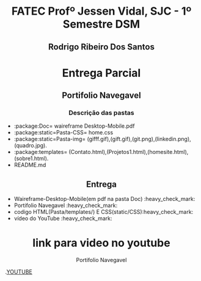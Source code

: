 <h1 align="center">FATEC Profº Jessen Vidal, SJC - 1º Semestre DSM</h1>
<h2 align="center"> Rodrigo Ribeiro Dos Santos </h2>

 <h1 align="center">Entrega Parcial</h1>
 <h2 align="center">Portifolio Navegavel</h2>
 <div>
 <h3 align="center"> Descrição das pastas </h3>
   <ul>
      <Li>:package:Doc= waireframe Desktop-Mobile.pdf  </Li>
      <Li>:package:static=Pasta-CSS= home.css </Li>
      <Li>:package:static=Pasta-img= (gifff.gif),(gift.gif),(git.png),(linkedin.png),(quadro.jpg). </Li>
      <Li>:package:templates= (Contato.html),(Projetos1.html),(homesite.html),(sobre1.html). </Li>
      <Li>README.md
    </ul>
 </div>
 <div>
    <h2 align="center">Entrega</h2>
     <ul>
       <Li>Waireframe-Desktop-Mobile(em pdf na pasta Doc) :heavy_check_mark:  </Li>
       <Li> Portifolio Navegavel  :heavy_check_mark: </Li>
       <Li>codigo HTML(Pasta/templates/) E CSS(static/CSS):heavy_check_mark:</Li>
       <Li> vídeo do YouTube :heavy_check_mark:</Li>
     </ul>
  </div>
<div>
  <h1 align="center">link para video no youtube</h1>
  <p align="center">Portifolio Navegavel</p>
  
  .[YOUTUBE](https://www.youtube.com/watch?v=G11MwFpLYeo)
 
  <br>

 
 <div>
  </p>


 

